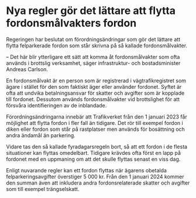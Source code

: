 # Nya regler gör det lättare att flytta fordonsmålvakters fordon

Regeringen har beslutat om förordningsändringar som gör det lättare att flytta felparkerade fordon som står skrivna på så kallade fordonsmålvakter.

– Det här blir ytterligare ett sätt att komma åt fordonsmålvakter som ofta används i brottslig verksamhet, säger infrastruktur- och bostadsminister Andreas Carlson.

En fordonsmålvakt är en person som är registrerad i vägtrafikregistret som ägare i stället för den som faktiskt äger eller använder fordonet. Syftet är ofta att undvika betalningsansvar för skatter och avgifter som är kopplade till fordonet. Dessutom används fordonsmålvakter vid brottslighet för att försvåra identifieringen av de inblandade.

Förordningsändringarna innebär att Trafikverket från den 1 januari 2023 får möjlighet att flytta fordon i fler fall än tidigare. Det rör till exempel fordon i diken eller fordon som står på rastplatser men används för bosättning och andra ändamål än parkering.

Vidare tas den så kallade fyradagarsregeln bort, så att ett fordon i de flesta situationer kan flyttas omedelbart. Tidigare krävdes ofta först en lapp på fordonet med en uppmaning om att det skulle flyttas senast en viss dag.

Enligt nuvarande regler kan ett fordon flyttas när ägarens obetalda felparkeringsavgifter överstiger 5 000 kr. Från den 1 januari 2024 kommer den summan även att inkludera andra fordonsrelaterade skatter och avgifter som till exempel trängselskatt.
